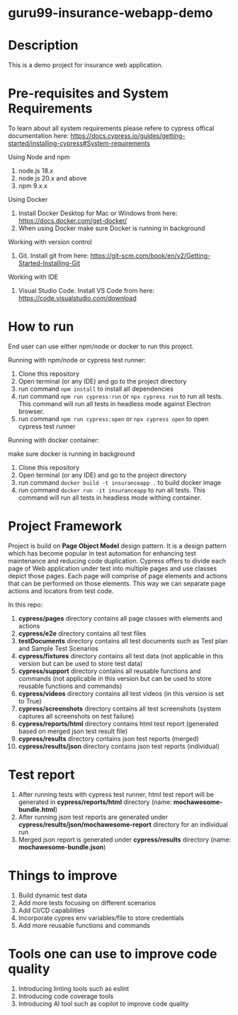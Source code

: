 # guru99-insurance-webapp-demo


# Description
This is a demo project for insurance web application.

# Pre-requisites and System Requirements
To learn about all system requirements please refere to cypress offical documentation here: https://docs.cypress.io/guides/getting-started/installing-cypress#System-requirements

Using Node and npm

1. node.js 18.x
2. node.js 20.x and above
3. npm 9.x.x

Using Docker

1. Install Docker Desktop for Mac or Windows from here: https://docs.docker.com/get-docker/
2. When using Docker make sure Docker is running in background

Working with version control

1. Git. Install git from here: https://git-scm.com/book/en/v2/Getting-Started-Installing-Git

Working with IDE

1. Visual Studio Code. Install VS Code from here: https://code.visualstudio.com/download


# How to run

End user can use either npm/node or docker to run this project.

Running with npm/node or cypress test runner:

1. Clone this repository
2. Open terminal (or any IDE) and go to the project directory
3. run command ```npm install``` to install all dependencies
4. run command ```npm run cypress:run``` or ```npx cypress run``` to run all tests. This command will run all tests in headless mode against Electron browser.
5. run command ```npm run cypress:open``` or ```npx cypress open``` to open cypress test runner

Running with docker container:

make sure docker is running in background

1. Clone this repository
2. Open terminal (or any IDE) and go to the project directory
3. run command ```docker build -t insuranceapp .``` to build docker image
4. run command ```docker run -it insuranceapp``` to run all tests. This command will run all tests in headless mode withing container.

# Project Framework

Project is build on **Page Object Model** design pattern. It is a design pattern which has become popular in test automation for enhancing test maintenance and reducing code duplication. Cypress offers to divide each page of Web application under test into multiple pages and use classes depict those pages. Each page will comprise of page elements and actions that can be performed on those elements. This way we can separate page actions and locators from test code.

In this repo:
1. **cypress/pages** directory contains all page classes with elements and actions
2. **cypress/e2e** directory contains all test files
3. **testDocuments** directory contains all test documents such as Test plan and Sample Test Scenarios
4. **cypress/fixtures** directory contains all test data (not applicable in this version but can be used to store test data)
5. **cypress/support** directory contains all reusable functions and commands (not applicable in this version but can be used to store reusable functions and commands)
6. **cypress/videos** directory contains all test videos (in this version is set to True)
7. **cypress/screenshots** directory contains all test screenshots (system captures all screenshots on test failure)
8. **cypress/reports/html** directory contains html test report (generated based on merged json test result file)
9. **cypress/results** directory contains json test reports (merged)
10. **cypress/results/json** directory contains json test reports (individual)



# Test report

1. After running tests with cypress test runner, html test report will be generated in **cypress/reports/html** directory (name: **mochawesome-bundle.html**)
2. After running json test reports are generated under **cypress/results/json/mochawesome-report** directory for an individual run
3. Merged json report is generated under **cypress/results** directory (name: **mochawesome-bundle.json**)


# Things to improve

1. Build dynamic test data
2. Add more tests focusing on different scenarios
3. Add CI/CD capabilities
4. Incorporate cypres env variables/file to store credentials
5. Add more reusable functions and commands

# Tools one can use to improve code quality

1. Introducing linting tools such as eslint
2. Introducing code coverage tools
3. Introducing AI tool such as copilot to improve code quality
